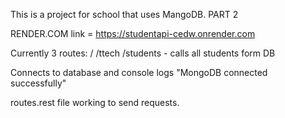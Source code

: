 This is a project for school that uses MangoDB. PART 2

RENDER.COM link = https://studentapi-cedw.onrender.com

Currently 3 routes:
/
/ttech
/students - calls all students form DB

Connects to database and console logs "MongoDB connected successfully"

routes.rest file working to send requests.
